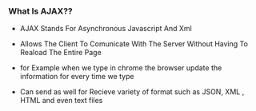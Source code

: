### What Is AJAX??

- AJAX Stands For Asynchronous Javascript And Xml

- Allows The Client To Comunicate With The Server Without Having To Reaload The Entire Page

- for Example when we type in chrome the browser update the information for every time we type

- Can send as well for Recieve variety of format such as JSON, XML , HTML and even text files
